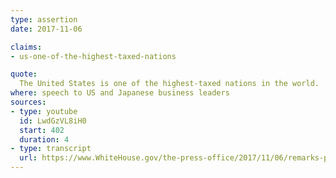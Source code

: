 ```yaml
---
type: assertion
date: 2017-11-06

claims:
- us-one-of-the-highest-taxed-nations

quote:
  The United States is one of the highest-taxed nations in the world.
where: speech to US and Japanese business leaders
sources:
- type: youtube
  id: LwdGzVL8iH0
  start: 402
  duration: 4
- type: transcript
  url: https://www.WhiteHouse.gov/the-press-office/2017/11/06/remarks-president-trump-us-and-japanese-business-leaders-tokyo-japan
---
```

